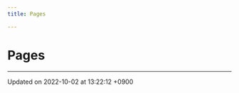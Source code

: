 ```yaml
---
title: Pages

---
```


# Pages







-------------------------------

Updated on 2022-10-02 at 13:22:12 +0900
